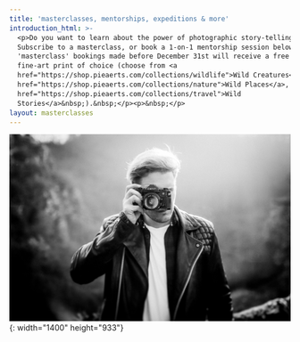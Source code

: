 ```yaml
---
title: 'masterclasses, mentorships, expeditions & more'
introduction_html: >-
  <p>Do you want to learn about the power of photographic story-telling?
  Subscribe to a masterclass, or book a 1-on-1 mentorship session below. All
  'masterclass' bookings made before December 31st will receive a free 20x30cm
  fine-art print of choice (choose from <a
  href="https://shop.pieaerts.com/collections/wildlife">Wild Creatures</a>, <a
  href="https://shop.pieaerts.com/collections/nature">Wild Places</a>, <a
  href="https://shop.pieaerts.com/collections/travel">Wild
  Stories</a>&nbsp;).&nbsp;</p><p>&nbsp;</p>
layout: masterclasses
---
```


![](/uploads/0h3a6324-copy-1.jpg){: width="1400" height="933"}​​​​​​
